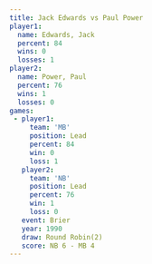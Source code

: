 ```yaml
---
title: Jack Edwards vs Paul Power
player1:             
  name: Edwards, Jack
  percent: 84        
  wins: 0            
  losses: 1          
player2:             
  name: Power, Paul  
  percent: 76        
  wins: 1            
  losses: 0          
games:
 - player1:        
     team: 'MB'    
     position: Lead
     percent: 84   
     win: 0        
     loss: 1       
   player2:        
     team: 'NB'    
     position: Lead
     percent: 76   
     win: 1        
     loss: 0       
   event: Brier        
   year: 1990          
   draw: Round Robin(2)
   score: NB 6 - MB 4  
---
```

